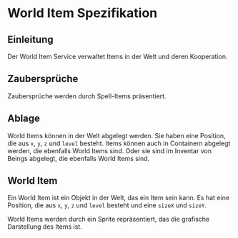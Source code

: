 
# World Item Spezifikation

## Einleitung

Der World Item Service verwaltet Items in der Welt und deren Kooperation.

## Zaubersprüche

Zaubersprüche werden durch Spell-Items präsentiert.

## Ablage

World Items können in der Welt abgelegt werden. Sie haben eine Position, 
die aus `x`, `y`, `z` und `level` besteht. Items können auch in Containern 
abgelegt werden, die ebenfalls World Items sind. Oder sie sind im Inventar
von Beings abgelegt, die ebenfalls World Items sind.

## World Item

Ein World Item ist ein Objekt in der Welt, das ein Item sein kann.
Es hat eine Position, die aus `x`, `y`, `z` und `level` besteht und eine `sizeX` und `sizeY`.

World Items werden durch ein Sprite repräsentiert, das die grafische Darstellung des Items ist.


